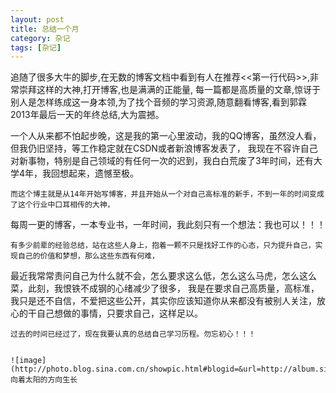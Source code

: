 ```yaml
---
layout: post 
title: 总结一个月
category: 杂记
tags: [杂记] 
---
```



   追随了很多大牛的脚步,在无数的博客文档中看到有人在推荐<<第一行代码>>,非常崇拜这样的大神,打开博客,也是满满的正能量,
每一篇都是高质量的文章,惊讶于别人是怎样练成这一身本领,为了找个音频的学习资源,随意翻看博客,看到郭霖2013年最后一天的年终总结,大为震撼。      

   一个人从来都不怕起步晚，这是我的第一心里波动，我的QQ博客，虽然没人看，但我仍旧坚持，等工作稳定就在CSDN或者新浪博客发表了，
我现在不容许自己对新事物，特别是自己领域的有任何一次的迟到，我白白荒废了3年时间，还有大学4年，我回想起来，遗憾至极。  

	而这个博主就是从14年开始写博客，并且开始从一个对自己高标准的新手，不到一年的时间变成了这个行业中口耳相传的大神，
每周一更的博客，一本专业书，一年时间，我此刻只有一个想法：我也可以！！！  

	有多少前辈的经验总结，站在这些人身上，抱着一颗不只是找好工作的心态，只为提升自己，实现自己的价值和梦想，那么这些东西有何难，
最近我常常责问自己为什么就不会，怎么要求这么低，怎么这么马虎，怎么这么菜，此刻，我恨铁不成钢的心绪减少了很多，
我是在要求自己高质量，高标准，我只是还不自信，不爱把这些公开，其实你应该知道你从来都没有被别人关注，放心的干自己想做的事情，只要求自己，这样足以。  

    过去的时间已经过了，现在我要认真的总结自己学习历程。勿忘初心！！！
	

	![image](http://photo.blog.sina.com.cn/showpic.html#blogid=&url=http://album.sina.com.cn/pic/002VvDDRzy72UpOZcwP3b)
	向着太阳的方向生长

